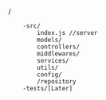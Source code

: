 /

        -src/
            index.js //server
            models/
            controllers/
            middlewares/
            services/
            utils/
            config/
            /repository
        -tests/[Later]
